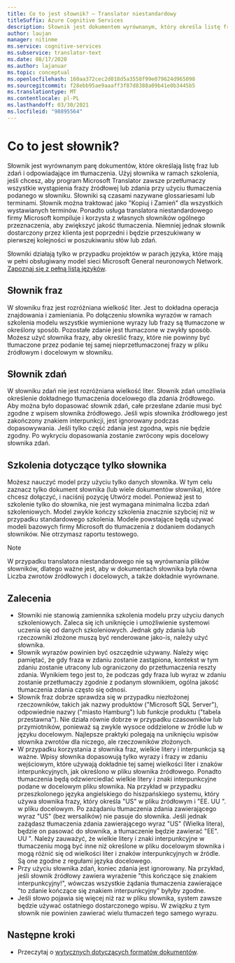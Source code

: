 ```yaml
---
title: Co to jest słownik? — Translator niestandardowy
titleSuffix: Azure Cognitive Services
description: Słownik jest dokumentem wyrównanym, który określa listę fraz lub zdań (i ich tłumaczenia), które są zawsze potrzebne do tłumaczenia usługi Microsoft Translator w taki sam sposób. Słowniki są czasami nazywane również bazami Glossaries lub terminami.
author: laujan
manager: nitinme
ms.service: cognitive-services
ms.subservice: translator-text
ms.date: 08/17/2020
ms.author: lajanuar
ms.topic: conceptual
ms.openlocfilehash: 160aa372cec2d018d5a3558f99e079624d965098
ms.sourcegitcommit: f28ebb95ae9aaaff3f87d8388a09b41e0b3445b5
ms.translationtype: MT
ms.contentlocale: pl-PL
ms.lasthandoff: 03/30/2021
ms.locfileid: "98895564"
---
```

# <a name="what-is-a-dictionary"></a>Co to jest słownik?

Słownik jest wyrównanym parę dokumentów, które określają listę fraz lub zdań i odpowiadające im tłumaczenia. Użyj słownika w ramach szkolenia, jeśli chcesz, aby program Microsoft Translator zawsze przetłumaczy wszystkie wystąpienia frazy źródłowej lub zdania przy użyciu tłumaczenia podanego w słowniku. Słowniki są czasami nazywane glossariesami lub terminami. Słownik można traktować jako "Kopiuj i Zamień" dla wszystkich wystawianych terminów. Ponadto usługa translatora niestandardowego firmy Microsoft kompiluje i korzysta z własnych słowników ogólnego przeznaczenia, aby zwiększyć jakość tłumaczenia. Niemniej jednak słownik dostarczony przez klienta jest poprzedni i będzie przeszukiwany w pierwszej kolejności w poszukiwaniu słów lub zdań.

Słowniki działają tylko w przypadku projektów w parach języka, które mają w pełni obsługiwany model sieci Microsoft General neuronowych Network. [Zapoznaj się z pełną listą języków](../language-support.md#customization).

## <a name="phrase-dictionary"></a>Słownik fraz
W słowniku fraz jest rozróżniana wielkość liter. Jest to dokładna operacja znajdowania i zamieniania. Po dołączeniu słownika wyrazów w ramach szkolenia modelu wszystkie wymienione wyrazy lub frazy są tłumaczone w określony sposób. Pozostałe zdanie jest tłumaczone w zwykły sposób. Możesz użyć słownika frazy, aby określić frazy, które nie powinny być tłumaczone przez podanie tej samej nieprzetłumaczonej frazy w pliku źródłowym i docelowym w słowniku.

## <a name="sentence-dictionary"></a>Słownik zdań
W słowniku zdań nie jest rozróżniana wielkość liter. Słownik zdań umożliwia określenie dokładnego tłumaczenia docelowego dla zdania źródłowego. Aby można było dopasować słownik zdań, całe przesłane zdanie musi być zgodne z wpisem słownika źródłowego. Jeśli wpis słownika źródłowego jest zakończony znakiem interpunkcji, jest ignorowany podczas dopasowywania. Jeśli tylko część zdania jest zgodna, wpis nie będzie zgodny.  Po wykryciu dopasowania zostanie zwrócony wpis docelowy słownika zdań.

## <a name="dictionary-only-trainings"></a>Szkolenia dotyczące tylko słownika
Możesz nauczyć model przy użyciu tylko danych słownika. W tym celu zaznacz tylko dokument słownika (lub wiele dokumentów słownika), które chcesz dołączyć, i naciśnij pozycję Utwórz model. Ponieważ jest to szkolenie tylko do słownika, nie jest wymagana minimalna liczba zdań szkoleniowych. Model zwykle kończy szkolenia znacznie szybciej niż w przypadku standardowego szkolenia.  Modele powstające będą używać modeli bazowych firmy Microsoft do tłumaczenia z dodaniem dodanych słowników.  Nie otrzymasz raportu testowego.

>[!Note]
>W przypadku translatora niestandardowego nie są wyrównania plików słowników, dlatego ważne jest, aby w dokumentach słownika była równa Liczba zwrotów źródłowych i docelowych, a także dokładnie wyrównane.

## <a name="recommendations"></a>Zalecenia

- Słowniki nie stanowią zamiennika szkolenia modelu przy użyciu danych szkoleniowych. Zaleca się ich uniknięcie i umożliwienie systemowi uczenia się od danych szkoleniowych. Jednak gdy zdania lub rzeczowniki złożone muszą być renderowane jako-is, należy użyć słownika.
- Słownik wyrazów powinien być oszczędnie używany. Należy więc pamiętać, że gdy fraza w zdaniu zostanie zastąpiona, kontekst w tym zdaniu zostanie utracony lub ograniczony do przetłumaczenia reszty zdania. Wynikiem tego jest to, że podczas gdy fraza lub wyraz w zdaniu zostanie przetłumaczy zgodnie z podanym słownikiem, ogólna jakość tłumaczenia zdania często się odnosi.
- Słownik fraz dobrze sprawdza się w przypadku niezłożonej rzeczowników, takich jak nazwy produktów ("Microsoft SQL Server"), odpowiednie nazwy ("miasto Hamburg") lub funkcje produktu ("tabela przestawna"). Nie działa równie dobrze w przypadku czasowników lub przymiotników, ponieważ są zwykle wysoce oddzielone w źródle lub w języku docelowym. Najlepsze praktyki polegają na uniknięciu wpisów słownika zwrotów dla niczego, ale rzeczowników złożonych.
- W przypadku korzystania z słownika fraz, wielkie litery i interpunkcja są ważne. Wpisy słownika dopasowują tylko wyrazy i frazy w zdaniu wejściowym, które używają dokładnie tej samej wielkości liter i znaków interpunkcyjnych, jak określono w pliku słownika źródłowego. Ponadto tłumaczenia będą odzwierciedlać wielkie litery i znaki interpunkcyjne podane w docelowym pliku słownika. Na przykład w przypadku przeszkolonego języka angielskiego do hiszpańskiego systemu, który używa słownika frazy, który określa "US" w pliku źródłowym i "EE. UU ". w pliku docelowym. Po zażądaniu tłumaczenia zdania zawierającego wyraz "US" (bez wersalików) nie pasuje do słownika. Jeśli jednak zażądasz tłumaczenia zdania zawierającego wyraz "US" (Wielka litera), będzie on pasować do słownika, a tłumaczenie będzie zawierać "EE". UU ". Należy zauważyć, że wielkie litery i znaki interpunkcyjne w tłumaczeniu mogą być inne niż określone w pliku docelowym słownika i mogą różnić się od wielkości liter i znaków interpunkcyjnych w źródle. Są one zgodne z regułami języka docelowego.
- Przy użyciu słownika zdań, koniec zdania jest ignorowany. Na przykład, jeśli słownik źródłowy zawiera wyrażenie "this kończące się znakiem interpunkcyjny!", wówczas wszystkie żądania tłumaczenia zawierające "to zdanie kończące się znakiem interpunkcyjny" byłyby zgodne.
- Jeśli słowo pojawia się więcej niż raz w pliku słownika, system zawsze będzie używać ostatniego dostarczonego wpisu. W związku z tym słownik nie powinien zawierać wielu tłumaczeń tego samego wyrazu.

## <a name="next-steps"></a>Następne kroki

- Przeczytaj o [wytycznych dotyczących formatów dokumentów](document-formats-naming-convention.md).